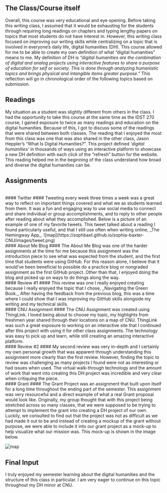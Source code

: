 ##  The Class/Course itself  ##

Overall, this course was very educational and eye opening. Before taking this writing class, I assumed that it would be exhausting for the students through requiring long readings on chapters and typing lengthy papers on topics that most students do not have interest in. However, this writing class focused on improving our writing skills while centralizing on a topic that is involved in everyone’s daily life, digital humanities (DH). This course allowed for me to be able to create my own definition of what “digital humanities” means to me. My definition of DH is _“digital humanities are the combination of digital and analog projects using interactive features to share a purpose of education for self or society. This is done through analyzing humanistic topics and brings physical and intangible items greater purpose.”_ This reflection will go in chronological order of the following topics based on submission.
<br />

## Readings ##

My situation as a student was slightly different from others in the class. I had the opportunity to take this course at the same time as the IDST 270 course, I gained exposure to twice as many readings and education on the digital humanities. Because of this, I got to discuss some of the readings that were shared between both classes. The reading that I enjoyed the most from this class was one that was also shared in the other class, Jason Heppler’s “What Is Digital Humanities?”. This project defined _'digital humanities'_ in thousands of ways using an interactive platform to showcase a new DH definition with each click of the “refresh” button for the website. This reading helped me in the beginning of the class understand how broad and diverse the digital humanities can be.
<br />

## Assignments ##
<br />
#### Twitter ####
Tweeting every week three times a week was a great way to reflect on important things covered and what we as students learned from them. It was a fun and engaging way to use social media to connect and share individual or group accomplishments, and to reply to other people after reading about what they accomplished. Below is a picture of an example of one of my favorite tweets. This tweet talked about a reading I found particularly useful, and that I still use often when writing online, _The Hemingway App_.
![map](https://sophbaxt.github.io/sophia-baxter-CNU/images/tweet.png)
<br />
#### About Me Blog ####
The About Me Blog was one of the harder assignments at the time for me because this assignment was the introduction piece to see what was expected from the student, and the first time that students were using GitHub. For this reason alone, I believe that it would’ve been beneficial to possible do a practice blog or nongraded assignment as the first GitHub project. Other than that, I enjoyed doing the blog and picked up on ways to do things along the way. 
<br />
#### Review #1 ####
This review was one I really enjoyed creating because I really enjoyed the topic that I chose, _Navigating the Green Book._ After having the feedback from the previous blog, this was a time where I could show that I was improving my GitHub skills alongside my writing and my technical skills. 
<br />
#### CNU Assignment ####
The CNU Assignment was created using ThingLink. I loved being about to choose my topic, my highlights from freshmen year shared through their locations on a map of CNU. ThingLink was such a great exposure to working on an interactive site that I continued after this project with using it for other class assignments. The technology was easy to pick up and learn, while still creating an amazing interactive platform. 
<br />
#### Review #2 ####
My second review was very in-depth and I certainly my own personal growth that was apparent through understanding this assignment more clearly than the first review. However, finding the topic to review was challenging as many projects I found were not as interesting or had issues when used. The virtual walk-through technology and the amount of work that went into creating this DH project was incredible and very clear when critiquing the piece. 

<br />
#### Grant ####
The Grant Project was an assignment that built upon itself for a long time throughout the ending part of the semester. This assignment was very resourceful and a direct example of what a real Grant proposal would look like. Originally, my group thought that with this project being stretched across so many classes, that we were supposed to be trying to attempt to implement the grant into creating a DH project of our own. Luckily, we consulted to find out that the project was not as difficult as we had made it out to be and instead of creating a mockup of the grant without purpose, we were able to include it into our grant project as a mock-up to help visualize what our mission was.  This mock-up is shown in the image below.

![map](https://sophbaxt.github.io/sophia-baxter-CNU/images/GrantMockUp.png)
<br />
## Final Input ##
I truly enjoyed my semester learning about the digital humanities and the structure of this class in particular. I am very eager to continue on this topic throughout my DH minor at CNU.
